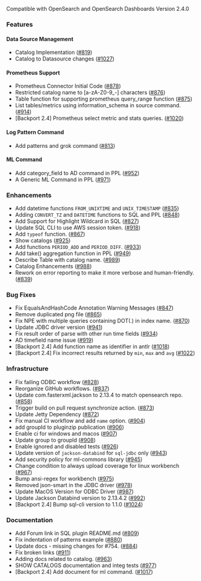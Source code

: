 Compatible with OpenSearch and OpenSearch Dashboards Version 2.4.0

### Features

#### Data Source Management

* Catalog Implementation ([#819](https://github.com/opensearch-project/sql/pull/819))
* Catalog to Datasource changes ([#1027](https://github.com/opensearch-project/sql/pull/1027))

#### Prometheus Support

* Prometheus Connector Initial Code ([#878](https://github.com/opensearch-project/sql/pull/878))
* Restricted catalog name to [a-zA-Z0-9_-] characters ([#876](https://github.com/opensearch-project/sql/pull/876))
* Table function for supporting prometheus query_range function ([#875](https://github.com/opensearch-project/sql/pull/875))
* List tables/metrics using information_schema in source command. ([#914](https://github.com/opensearch-project/sql/pull/914))
* [Backport 2.4] Prometheus select metric and stats queries. ([#1020](https://github.com/opensearch-project/sql/pull/1020))

#### Log Pattern Command

* Add patterns and grok command ([#813](https://github.com/opensearch-project/sql/pull/813))

#### ML Command

* Add category_field to AD command in PPL ([#952](https://github.com/opensearch-project/sql/pull/952))
* A Generic ML Command in PPL ([#971](https://github.com/opensearch-project/sql/pull/971))

### Enhancements

* Add datetime functions `FROM_UNIXTIME` and `UNIX_TIMESTAMP` ([#835](https://github.com/opensearch-project/sql/pull/835))
* Adding `CONVERT_TZ` and `DATETIME` functions to SQL and PPL  ([#848](https://github.com/opensearch-project/sql/pull/848))
* Add Support for Highlight Wildcard in SQL ([#827](https://github.com/opensearch-project/sql/pull/827))
* Update SQL CLI to use AWS session token. ([#918](https://github.com/opensearch-project/sql/pull/918))
* Add `typeof` function. ([#867](https://github.com/opensearch-project/sql/pull/867))
* Show catalogs ([#925](https://github.com/opensearch-project/sql/pull/925))
* Add functions `PERIOD_ADD` and `PERIOD_DIFF`. ([#933](https://github.com/opensearch-project/sql/pull/933))
* Add take() aggregation function in PPL ([#949](https://github.com/opensearch-project/sql/pull/949))
* Describe Table with catalog name. ([#989](https://github.com/opensearch-project/sql/pull/989))
* Catalog Enhancements ([#988](https://github.com/opensearch-project/sql/pull/988))
* Rework on error reporting to make it more verbose and human-friendly. ([#839](https://github.com/opensearch-project/sql/pull/839))

### Bug Fixes

* Fix EqualsAndHashCode Annotation Warning Messages ([#847](https://github.com/opensearch-project/sql/pull/847))
* Remove duplicated png file ([#865](https://github.com/opensearch-project/sql/pull/865))
* Fix NPE with multiple queries containing DOT(.) in index name. ([#870](https://github.com/opensearch-project/sql/pull/870))
* Update JDBC driver version ([#941](https://github.com/opensearch-project/sql/pull/941))
* Fix result order of parse with other run time fields ([#934](https://github.com/opensearch-project/sql/pull/934))
* AD timefield name issue ([#919](https://github.com/opensearch-project/sql/pull/919))
* [Backport 2.4] Add function name as identifier in antlr ([#1018](https://github.com/opensearch-project/sql/pull/1018))
* [Backport 2.4] Fix incorrect results returned by `min`, `max` and `avg` ([#1022](https://github.com/opensearch-project/sql/pull/1022))

### Infrastructure

* Fix failing ODBC workflow ([#828](https://github.com/opensearch-project/sql/pull/828))
* Reorganize GitHub workflows. ([#837](https://github.com/opensearch-project/sql/pull/837))
* Update com.fasterxml.jackson to 2.13.4 to match opensearch repo. ([#858](https://github.com/opensearch-project/sql/pull/858))
* Trigger build on pull request synchronize action. ([#873](https://github.com/opensearch-project/sql/pull/873))
* Update Jetty Dependency ([#872](https://github.com/opensearch-project/sql/pull/872))
* Fix manual CI workflow and add `name` option. ([#904](https://github.com/opensearch-project/sql/pull/904))
* add groupId to pluginzip publication ([#906](https://github.com/opensearch-project/sql/pull/906))
* Enable ci for windows and macos ([#907](https://github.com/opensearch-project/sql/pull/907))
* Update group to groupId ([#908](https://github.com/opensearch-project/sql/pull/908))
* Enable ignored and disabled tests ([#926](https://github.com/opensearch-project/sql/pull/926))
* Update version of `jackson-databind` for `sql-jdbc` only ([#943](https://github.com/opensearch-project/sql/pull/943))
* Add security policy for ml-commons library ([#945](https://github.com/opensearch-project/sql/pull/945))
* Change condition to always upload coverage for linux workbench ([#967](https://github.com/opensearch-project/sql/pull/967))
* Bump ansi-regex for workbench ([#975](https://github.com/opensearch-project/sql/pull/975))
* Removed json-smart in the JDBC driver ([#978](https://github.com/opensearch-project/sql/pull/978))
* Update MacOS Version for ODBC Driver ([#987](https://github.com/opensearch-project/sql/pull/987))
* Update Jackson Databind version to 2.13.4.2 ([#992](https://github.com/opensearch-project/sql/pull/992))
* [Backport 2.4] Bump sql-cli version to 1.1.0 ([#1024](https://github.com/opensearch-project/sql/pull/1024))

### Documentation

* Add Forum link in SQL plugin README.md ([#809](https://github.com/opensearch-project/sql/pull/809))
* Fix indentation of patterns example ([#880](https://github.com/opensearch-project/sql/pull/880))
* Update docs - missing changes for #754. ([#884](https://github.com/opensearch-project/sql/pull/884))
* Fix broken links ([#911](https://github.com/opensearch-project/sql/pull/911))
* Adding docs related to catalog. ([#963](https://github.com/opensearch-project/sql/pull/963))
* SHOW CATALOGS documentation and integ tests ([#977](https://github.com/opensearch-project/sql/pull/977))
* [Backport 2.4] Add document for ml command. ([#1017](https://github.com/opensearch-project/sql/pull/1017))

